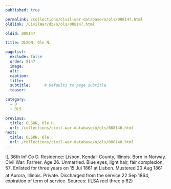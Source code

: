 ```yaml
---
published: true

permalink: /collections/civil-war-database/o/ols/008147.html
oldlink: /CivilWar/db/o/ols/008147.html

oldid: 008147

title: OLSON, Ole N.

pagelist:
  exclude: false
  order: 8147
  image: 
  alt:
  caption:
  title:
  subtitle:      # Defaults to page subtitle
  teaser:

category: 
  - O 
  - OLS

previous:
  title: OLSON, Ole H.
  url: /collections/civil-war-database/o/ols/008146.html  
next:
  title: OLSON, Ole
  url: /collections/civil-war-database/o/ols/008148.html   
---
```

IL 36th Inf Co D. Residence: Lisbon, Kendall County, Illinois. Born in Norway. Civil War: Farmer. Age 26. Unmarried. Blue eyes, light hair, fair complexion, 5&#146;7&#148;. Enlisted for three years on 15 Jul 1861 at Lisbon. Mustered 20 Aug 1861 at Aurora, Illinois. Private. Discharged from the service 22 Sep 1864, expiration of term of service. Sources: (ILSA reel three p 62)